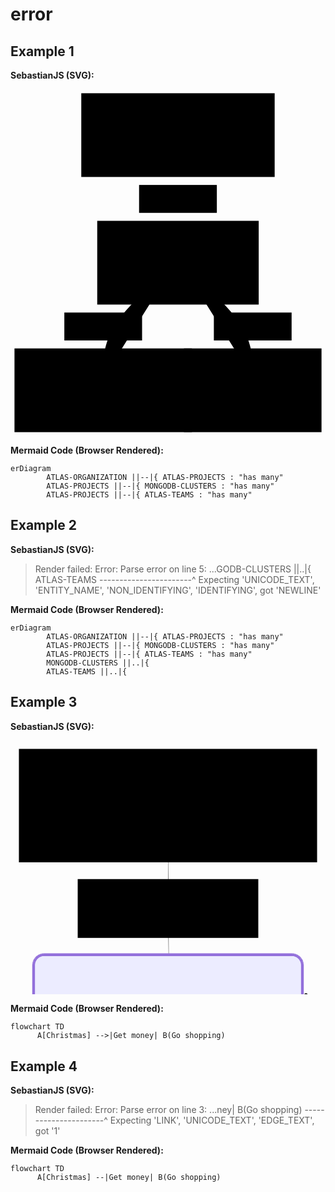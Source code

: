 # error

## Example 1

**SebastianJS (SVG):**

<svg id="graph" xmlns="http://www.w3.org/2000/svg" xmlns:xlink="http://www.w3.org/1999/xlink" class="erDiagram" style="max-width: 15458px;" viewBox="-48 -26 316 348" role="graphics-document document" aria-roledescription="er"><style>#graph{font-family:"trebuchet ms",verdana,arial,sans-serif;font-size:16px;fill:#333;}@keyframes edge-animation-frame{from{stroke-dashoffset:0;}}@keyframes dash{to{stroke-dashoffset:0;}}#graph .edge-animation-slow{stroke-dasharray:9,5!important;stroke-dashoffset:900;animation:dash 50s linear infinite;stroke-linecap:round;}#graph .edge-animation-fast{stroke-dasharray:9,5!important;stroke-dashoffset:900;animation:dash 20s linear infinite;stroke-linecap:round;}#graph .error-icon{fill:#552222;}#graph .error-text{fill:#552222;stroke:#552222;}#graph .edge-thickness-normal{stroke-width:1px;}#graph .edge-thickness-thick{stroke-width:3.5px;}#graph .edge-pattern-solid{stroke-dasharray:0;}#graph .edge-thickness-invisible{stroke-width:0;fill:none;}#graph .edge-pattern-dashed{stroke-dasharray:3;}#graph .edge-pattern-dotted{stroke-dasharray:2;}#graph .marker{fill:#333333;stroke:#333333;}#graph .marker.cross{stroke:#333333;}#graph svg{font-family:"trebuchet ms",verdana,arial,sans-serif;font-size:16px;}#graph p{margin:0;}#graph .entityBox{fill:#ECECFF;stroke:#9370DB;}#graph .relationshipLabelBox{fill:hsl(80, 100%, 96.2745098039%);opacity:0.7;background-color:hsl(80, 100%, 96.2745098039%);}#graph .relationshipLabelBox rect{opacity:0.5;}#graph .labelBkg{background-color:rgba(248.6666666666, 255, 235.9999999999, 0.5);}#graph .edgeLabel .label{fill:#9370DB;font-size:14px;}#graph .label{font-family:"trebuchet ms",verdana,arial,sans-serif;color:#333;}#graph .edge-pattern-dashed{stroke-dasharray:8,8;}#graph .node rect,#graph .node circle,#graph .node ellipse,#graph .node polygon{fill:#ECECFF;stroke:#9370DB;stroke-width:1px;}#graph .relationshipLine{stroke:#333333;stroke-width:1;fill:none;}#graph .marker{fill:none!important;stroke:#333333!important;stroke-width:1;}#graph :root{--mermaid-font-family:"trebuchet ms",verdana,arial,sans-serif;}</style><g><defs><marker id="graph_er-onlyOneStart" class="marker onlyOne er" refX="0" refY="9" markerWidth="18" markerHeight="18" orient="auto"><path d="M9,0 L9,18 M15,0 L15,18"/></marker></defs><defs><marker id="graph_er-onlyOneEnd" class="marker onlyOne er" refX="18" refY="9" markerWidth="18" markerHeight="18" orient="auto"><path d="M3,0 L3,18 M9,0 L9,18"/></marker></defs><defs><marker id="graph_er-zeroOrOneStart" class="marker zeroOrOne er" refX="0" refY="9" markerWidth="30" markerHeight="18" orient="auto"><circle fill="white" cx="21" cy="9" r="6"/><path d="M9,0 L9,18"/></marker></defs><defs><marker id="graph_er-zeroOrOneEnd" class="marker zeroOrOne er" refX="30" refY="9" markerWidth="30" markerHeight="18" orient="auto"><circle fill="white" cx="9" cy="9" r="6"/><path d="M21,0 L21,18"/></marker></defs><defs><marker id="graph_er-oneOrMoreStart" class="marker oneOrMore er" refX="18" refY="18" markerWidth="45" markerHeight="36" orient="auto"><path d="M0,18 Q 18,0 36,18 Q 18,36 0,18 M42,9 L42,27"/></marker></defs><defs><marker id="graph_er-oneOrMoreEnd" class="marker oneOrMore er" refX="27" refY="18" markerWidth="45" markerHeight="36" orient="auto"><path d="M3,9 L3,27 M9,18 Q27,0 45,18 Q27,36 9,18"/></marker></defs><defs><marker id="graph_er-zeroOrMoreStart" class="marker zeroOrMore er" refX="18" refY="18" markerWidth="57" markerHeight="36" orient="auto"><circle fill="white" cx="48" cy="18" r="6"/><path d="M0,18 Q18,0 36,18 Q18,36 0,18"/></marker></defs><defs><marker id="graph_er-zeroOrMoreEnd" class="marker zeroOrMore er" refX="39" refY="18" markerWidth="57" markerHeight="36" orient="auto"><circle fill="white" cx="9" cy="18" r="6"/><path d="M21,18 Q39,0 57,18 Q39,36 21,18"/></marker></defs><g class="root"><g class="clusters"/><g class="edgePaths"><path d="M120,32L120,40.667C120,49.333,120,66.667,120,84C120,101.333,120,118.667,120,127.333L120,136" id="id_entity-ATLAS-ORGANIZATION-0_entity-ATLAS-PROJECTS-1_0" class=" edge-thickness-normal edge-pattern-solid relationshipLine" style="" marker-start="url(#graph_er-onlyOneStart)" marker-end="url(#graph_er-oneOrMoreEnd)"/><path d="M115,152.267L103.333,162.222C91.667,172.178,68.333,192.089,56.667,210.711C45,229.333,45,246.667,45,255.333L45,264" id="id_entity-ATLAS-PROJECTS-1_entity-MONGODB-CLUSTERS-2_1" class=" edge-thickness-normal edge-pattern-solid relationshipLine" style="" marker-start="url(#graph_er-onlyOneStart)" marker-end="url(#graph_er-oneOrMoreEnd)"/><path d="M125,152.267L136.667,162.222C148.333,172.178,171.667,192.089,183.333,210.711C195,229.333,195,246.667,195,255.333L195,264" id="id_entity-ATLAS-PROJECTS-1_entity-ATLAS-TEAMS-3_2" class=" edge-thickness-normal edge-pattern-solid relationshipLine" style="" marker-start="url(#graph_er-onlyOneStart)" marker-end="url(#graph_er-oneOrMoreEnd)"/></g><g class="edgeLabels"><g class="edgeLabel" transform="translate(120, 84)"><g class="label" transform="translate(-37, -12)"><g><rect class="background" style="" x="-2" y="-2" width="78" height="28"/><text y="-10.1" style=""><tspan class="text-outer-tspan" x="0" y="-0.1em" dy="1.1em"><tspan font-style="normal" class="text-inner-tspan" font-weight="normal">has</tspan><tspan font-style="normal" class="text-inner-tspan" font-weight="normal"> many</tspan></tspan></text></g></g></g><g class="edgeLabel" transform="translate(45, 212)"><g class="label" transform="translate(-37, -12)"><g><rect class="background" style="" x="-2" y="-2" width="78" height="28"/><text y="-10.1" style=""><tspan class="text-outer-tspan" x="0" y="-0.1em" dy="1.1em"><tspan font-style="normal" class="text-inner-tspan" font-weight="normal">has</tspan><tspan font-style="normal" class="text-inner-tspan" font-weight="normal"> many</tspan></tspan></text></g></g></g><g class="edgeLabel" transform="translate(195, 212)"><g class="label" transform="translate(-37, -12)"><g><rect class="background" style="" x="-2" y="-2" width="78" height="28"/><text y="-10.1" style=""><tspan class="text-outer-tspan" x="0" y="-0.1em" dy="1.1em"><tspan font-style="normal" class="text-inner-tspan" font-weight="normal">has</tspan><tspan font-style="normal" class="text-inner-tspan" font-weight="normal"> many</tspan></tspan></text></g></g></g></g><g class="nodes"><g class="node default " id="entity-ATLAS-ORGANIZATION-0" transform="translate(120, 20)"><rect class="basic label-container" style="" x="-97" y="-42" width="194" height="84"/><g class="label" style="" transform="translate(0, -12)"><rect/><g><rect class="background" style="stroke: none"/><text y="-10.1" style="" transform="translate(-77, 0)"><tspan class="text-outer-tspan" x="0" y="-0.1em" dy="1.1em"><tspan font-style="normal" class="text-inner-tspan" font-weight="normal">ATLAS-ORGANIZATION</tspan></tspan></text></g></g></g><g class="node default " id="entity-ATLAS-PROJECTS-1" transform="translate(120, 148)"><rect class="basic label-container" style="" x="-81" y="-42" width="162" height="84"/><g class="label" style="" transform="translate(0, -12)"><rect/><g><rect class="background" style="stroke: none"/><text y="-10.1" style="" transform="translate(-61, 0)"><tspan class="text-outer-tspan" x="0" y="-0.1em" dy="1.1em"><tspan font-style="normal" class="text-inner-tspan" font-weight="normal">ATLAS-PROJECTS</tspan></tspan></text></g></g></g><g class="node default " id="entity-MONGODB-CLUSTERS-2" transform="translate(45, 276)"><rect class="basic label-container" style="" x="-89" y="-42" width="178" height="84"/><g class="label" style="" transform="translate(0, -12)"><rect/><g><rect class="background" style="stroke: none"/><text y="-10.1" style="" transform="translate(-69, 0)"><tspan class="text-outer-tspan" x="0" y="-0.1em" dy="1.1em"><tspan font-style="normal" class="text-inner-tspan" font-weight="normal">MONGODB-CLUSTERS</tspan></tspan></text></g></g></g><g class="node default " id="entity-ATLAS-TEAMS-3" transform="translate(195, 276)"><rect class="basic label-container" style="" x="-69" y="-42" width="138" height="84"/><g class="label" style="" transform="translate(0, -12)"><rect/><g><rect class="background" style="stroke: none"/><text y="-10.1" style="" transform="translate(-49, 0)"><tspan class="text-outer-tspan" x="0" y="-0.1em" dy="1.1em"><tspan font-style="normal" class="text-inner-tspan" font-weight="normal">ATLAS-TEAMS</tspan></tspan></text></g></g></g></g></g></g></svg>

**Mermaid Code (Browser Rendered):**

```mermaid
erDiagram
        ATLAS-ORGANIZATION ||--|{ ATLAS-PROJECTS : "has many"
        ATLAS-PROJECTS ||--|{ MONGODB-CLUSTERS : "has many"
        ATLAS-PROJECTS ||--|{ ATLAS-TEAMS : "has many"
```

## Example 2

**SebastianJS (SVG):**

> Render failed: Error: Parse error on line 5:
...GODB-CLUSTERS ||..|{        ATLAS-TEAMS
-----------------------^
Expecting 'UNICODE_TEXT', 'ENTITY_NAME', 'NON_IDENTIFYING', 'IDENTIFYING', got 'NEWLINE'

**Mermaid Code (Browser Rendered):**

```mermaid
erDiagram
        ATLAS-ORGANIZATION ||--|{ ATLAS-PROJECTS : "has many"
        ATLAS-PROJECTS ||--|{ MONGODB-CLUSTERS : "has many"
        ATLAS-PROJECTS ||--|{ ATLAS-TEAMS : "has many"
        MONGODB-CLUSTERS ||..|{
        ATLAS-TEAMS ||..|{
```

## Example 3

**SebastianJS (SVG):**

<svg id="graph" xmlns="http://www.w3.org/2000/svg" xmlns:xlink="http://www.w3.org/1999/xlink" class="flowchart" style="max-width: 27490px;" viewBox="-26 -11 150 121" role="graphics-document document" aria-roledescription="flowchart-v2"><style>#graph{font-family:"trebuchet ms",verdana,arial,sans-serif;font-size:16px;fill:#333;}@keyframes edge-animation-frame{from{stroke-dashoffset:0;}}@keyframes dash{to{stroke-dashoffset:0;}}#graph .edge-animation-slow{stroke-dasharray:9,5!important;stroke-dashoffset:900;animation:dash 50s linear infinite;stroke-linecap:round;}#graph .edge-animation-fast{stroke-dasharray:9,5!important;stroke-dashoffset:900;animation:dash 20s linear infinite;stroke-linecap:round;}#graph .error-icon{fill:#552222;}#graph .error-text{fill:#552222;stroke:#552222;}#graph .edge-thickness-normal{stroke-width:1px;}#graph .edge-thickness-thick{stroke-width:3.5px;}#graph .edge-pattern-solid{stroke-dasharray:0;}#graph .edge-thickness-invisible{stroke-width:0;fill:none;}#graph .edge-pattern-dashed{stroke-dasharray:3;}#graph .edge-pattern-dotted{stroke-dasharray:2;}#graph .marker{fill:#333333;stroke:#333333;}#graph .marker.cross{stroke:#333333;}#graph svg{font-family:"trebuchet ms",verdana,arial,sans-serif;font-size:16px;}#graph p{margin:0;}#graph .label{font-family:"trebuchet ms",verdana,arial,sans-serif;color:#333;}#graph .cluster-label text{fill:#333;}#graph .cluster-label span{color:#333;}#graph .cluster-label span p{background-color:transparent;}#graph .label text,#graph span{fill:#333;color:#333;}#graph .node rect,#graph .node circle,#graph .node ellipse,#graph .node polygon,#graph .node path{fill:#ECECFF;stroke:#9370DB;stroke-width:1px;}#graph .rough-node .label text,#graph .node .label text,#graph .image-shape .label,#graph .icon-shape .label{text-anchor:middle;}#graph .node .katex path{fill:#000;stroke:#000;stroke-width:1px;}#graph .rough-node .label,#graph .node .label,#graph .image-shape .label,#graph .icon-shape .label{text-align:center;}#graph .node.clickable{cursor:pointer;}#graph .root .anchor path{fill:#333333!important;stroke-width:0;stroke:#333333;}#graph .arrowheadPath{fill:#333333;}#graph .edgePath .path{stroke:#333333;stroke-width:2.0px;}#graph .flowchart-link{stroke:#333333;fill:none;}#graph .edgeLabel{background-color:rgba(232,232,232, 0.8);text-align:center;}#graph .edgeLabel p{background-color:rgba(232,232,232, 0.8);}#graph .edgeLabel rect{opacity:0.5;background-color:rgba(232,232,232, 0.8);fill:rgba(232,232,232, 0.8);}#graph .labelBkg{background-color:rgba(232, 232, 232, 0.5);}#graph .cluster rect{fill:#ffffde;stroke:#aaaa33;stroke-width:1px;}#graph .cluster text{fill:#333;}#graph .cluster span{color:#333;}#graph div.mermaidTooltip{position:absolute;text-align:center;max-width:200px;padding:2px;font-family:"trebuchet ms",verdana,arial,sans-serif;font-size:12px;background:hsl(80, 100%, 96.2745098039%);border:1px solid #aaaa33;border-radius:2px;pointer-events:none;z-index:100;}#graph .flowchartTitleText{text-anchor:middle;font-size:18px;fill:#333;}#graph rect.text{fill:none;stroke-width:0;}#graph .icon-shape,#graph .image-shape{background-color:rgba(232,232,232, 0.8);text-align:center;}#graph .icon-shape p,#graph .image-shape p{background-color:rgba(232,232,232, 0.8);padding:2px;}#graph .icon-shape rect,#graph .image-shape rect{opacity:0.5;background-color:rgba(232,232,232, 0.8);fill:rgba(232,232,232, 0.8);}#graph .label-icon{display:inline-block;height:1em;overflow:visible;vertical-align:-0.125em;}#graph .node .label-icon path{fill:currentColor;stroke:revert;stroke-width:revert;}#graph :root{--mermaid-font-family:"trebuchet ms",verdana,arial,sans-serif;}</style><g><marker id="graph_flowchart-v2-pointEnd" class="marker flowchart-v2" viewBox="0 0 10 10" refX="5" refY="5" markerUnits="userSpaceOnUse" markerWidth="8" markerHeight="8" orient="auto"><path d="M 0 0 L 10 5 L 0 10 z" class="arrowMarkerPath" style="stroke-width: 1; stroke-dasharray: 1,0;"/></marker><marker id="graph_flowchart-v2-pointStart" class="marker flowchart-v2" viewBox="0 0 10 10" refX="4.5" refY="5" markerUnits="userSpaceOnUse" markerWidth="8" markerHeight="8" orient="auto"><path d="M 0 5 L 10 10 L 10 0 z" class="arrowMarkerPath" style="stroke-width: 1; stroke-dasharray: 1,0;"/></marker><marker id="graph_flowchart-v2-circleEnd" class="marker flowchart-v2" viewBox="0 0 10 10" refX="11" refY="5" markerUnits="userSpaceOnUse" markerWidth="11" markerHeight="11" orient="auto"><circle cx="5" cy="5" r="5" class="arrowMarkerPath" style="stroke-width: 1; stroke-dasharray: 1,0;"/></marker><marker id="graph_flowchart-v2-circleStart" class="marker flowchart-v2" viewBox="0 0 10 10" refX="-1" refY="5" markerUnits="userSpaceOnUse" markerWidth="11" markerHeight="11" orient="auto"><circle cx="5" cy="5" r="5" class="arrowMarkerPath" style="stroke-width: 1; stroke-dasharray: 1,0;"/></marker><marker id="graph_flowchart-v2-crossEnd" class="marker cross flowchart-v2" viewBox="0 0 11 11" refX="12" refY="5.2" markerUnits="userSpaceOnUse" markerWidth="11" markerHeight="11" orient="auto"><path d="M 1,1 l 9,9 M 10,1 l -9,9" class="arrowMarkerPath" style="stroke-width: 2; stroke-dasharray: 1,0;"/></marker><marker id="graph_flowchart-v2-crossStart" class="marker cross flowchart-v2" viewBox="0 0 11 11" refX="-1" refY="5.2" markerUnits="userSpaceOnUse" markerWidth="11" markerHeight="11" orient="auto"><path d="M 1,1 l 9,9 M 10,1 l -9,9" class="arrowMarkerPath" style="stroke-width: 2; stroke-dasharray: 1,0;"/></marker><g class="root"><g class="clusters"/><g class="edgePaths"><path d="M49,32L49,38.167C49,44.333,49,56.667,49.074,68.417C49.149,80.167,49.298,91.334,49.372,96.917L49.447,102.5" id="L_A_B_0" class=" edge-thickness-normal edge-pattern-solid edge-thickness-normal edge-pattern-solid flowchart-link" style="" marker-end="url(#graph_flowchart-v2-pointEnd)"/></g><g class="edgeLabels"><g class="edgeLabel" transform="translate(49, 69)"><g class="label" transform="translate(-41, -12)"><g><rect class="background" style="" x="-2" y="-2" width="86" height="28"/><text y="-10.1" style=""><tspan class="text-outer-tspan" x="0" y="-0.1em" dy="1.1em"><tspan font-style="normal" class="text-inner-tspan" font-weight="normal">Get</tspan><tspan font-style="normal" class="text-inner-tspan" font-weight="normal"> money</tspan></tspan></text></g></g></g></g><g class="nodes"><g class="node default  " id="flowchart-A-0" transform="translate(49, 20)"><rect class="basic label-container" style="" x="-71" y="-27" width="142" height="54"/><g class="label" style="" transform="translate(0, -12)"><rect/><g><rect class="background" style="stroke: none"/><text y="-10.1" style=""><tspan class="text-outer-tspan" x="0" y="-0.1em" dy="1.1em"><tspan font-style="normal" class="text-inner-tspan" font-weight="normal">Christmas</tspan></tspan></text></g></g></g><g class="node default  " id="flowchart-B-1" transform="translate(49, 118)"><g class="basic label-container outer-path"><path d="M-59 -27 C-30.75941907407357 -27, -2.5188381481471396 -27, 59 -27 C59 -27, 59 -27, 59 -27 C59.15433327399704 -26.993616728570256, 59.308666547994086 -26.987233457140512, 59.41289672736166 -26.982922465033347 C59.541419495762504 -26.966902118659263, 59.669942264163346 -26.950881772285175, 59.82297295140367 -26.931806517013612 C59.9562949608883 -26.903851831315475, 60.08961697037293 -26.87589714561734, 60.227427435703994 -26.847001329696653 C60.364692425302216 -26.80613577171715, 60.50195741490044 -26.76527021373764, 60.62349734602342 -26.729086208503173 C60.727383800207605 -26.6885495882908, 60.83127025439178 -26.64801296807843, 61.008477123264846 -26.578866633275286 C61.100594485399384 -26.533833199014957, 61.192711847533914 -26.488799764754628, 61.379736965185366 -26.397368756032446 C61.45710357885441 -26.351268260674246, 61.53447019252345 -26.305167765316043, 61.734740790612136 -26.185832391312644 C61.82610780875652 -26.12059759421892, 61.91747482690089 -26.055362797125202, 62.07106356344834 -25.94570254698197 C62.19346733914804 -25.842031837236124, 62.315871114847745 -25.73836112749028, 62.386407858128706 -25.678619553365657 C62.46336132136254 -25.601666090131822, 62.540314784596376 -25.524712626897987, 62.67861955336566 -25.386407858128706 C62.77772147159319 -25.269398444381352, 62.87682338982073 -25.152389030633994, 62.94570254698197 -25.07106356344834 C63.00965929392519 -24.98148656591401, 63.073616040868416 -24.89190956837968, 63.185832391312644 -24.734740790612136 C63.25716588178461 -24.615027747267867, 63.32849937225657 -24.4953147039236, 63.39736875603245 -24.37973696518537 C63.464822382297754 -24.241758367282998, 63.53227600856306 -24.10377976938063, 63.57886663327529 -24.008477123264846 C63.611736422932964 -23.92423907185784, 63.644606212590645 -23.84000102045084, 63.729086208503176 -23.623497346023417 C63.77317506332846 -23.47540549317205, 63.81726391815374 -23.32731364032069, 63.84700132969665 -23.227427435703994 C63.876434433892214 -23.087054525090874, 63.90586753808777 -22.946681614477757, 63.93180651701361 -22.82297295140367 C63.948751310552744 -22.68703383218755, 63.96569610409188 -22.551094712971427, 63.98292246503335 -22.412896727361662 C63.987707446919536 -22.297206531724584, 63.99249242880572 -22.181516336087505, 64 -22 C64 -22, 64 -22, 64 -22 C64 -5.031102700348217, 64 11.937794599303565, 64 22 C64 22, 64 22, 64 22 C63.99389692453946 22.147558760056288, 63.987793849078926 22.295117520112573, 63.98292246503335 22.412896727361662 C63.97035952888104 22.51368252161574, 63.957796592728734 22.61446831586981, 63.93180651701361 22.82297295140367 C63.90461240301241 22.952667628136737, 63.87741828901121 23.082362304869804, 63.84700132969665 23.227427435703994 C63.804426210003285 23.370434741875705, 63.761851090309925 23.513442048047413, 63.729086208503176 23.623497346023417 C63.685560452019814 23.735044299939428, 63.64203469553646 23.846591253855443, 63.57886663327529 24.008477123264846 C63.50972249474999 24.14991371926584, 63.44057835622469 24.29135031526683, 63.39736875603245 24.379736965185366 C63.34115862436101 24.474069737697253, 63.284948492689566 24.568402510209136, 63.185832391312644 24.734740790612133 C63.1303570089936 24.81243889789112, 63.07488162667455 24.890137005170104, 62.94570254698197 25.07106356344834 C62.84390972053009 25.19125012653256, 62.74211689407821 25.31143668961678, 62.67861955336566 25.386407858128706 C62.588723418021104 25.47630399347326, 62.49882728267655 25.566200128817812, 62.386407858128706 25.678619553365657 C62.27602070899374 25.772112699571522, 62.165633559858776 25.86560584577739, 62.07106356344834 25.94570254698197 C61.96232016854793 26.023343838617432, 61.85357677364753 26.100985130252898, 61.734740790612136 26.185832391312644 C61.61976037101175 26.25434585013801, 61.50477995141136 26.32285930896337, 61.379736965185366 26.397368756032446 C61.26595238887773 26.452994645856624, 61.15216781257009 26.508620535680798, 61.008477123264846 26.578866633275286 C60.92458024189492 26.611603297971392, 60.84068336052499 26.6443399626675, 60.62349734602342 26.729086208503173 C60.48596337974094 26.770031844311102, 60.34842941345846 26.810977480119032, 60.227427435703994 26.847001329696653 C60.07524505861786 26.87891061861814, 59.923062681531725 26.910819907539626, 59.82297295140367 26.931806517013612 C59.733058248518695 26.94301437303993, 59.64314354563372 26.954222229066247, 59.41289672736166 26.982922465033347 C59.313057430393734 26.987051848901103, 59.213218133425805 26.991181232768856, 59 27 C59 27, 59 27, 59 27 C16.823528218280515 27, -25.35294356343897 27, -59 27 C-59 27, -59 27, -59 27 C-59.152614238453836 26.99368782840625, -59.30522847690768 26.9873756568125, -59.41289672736166 26.982922465033347 C-59.527721666028974 26.968609551354923, -59.642546604696285 26.9542966376765, -59.82297295140367 26.931806517013612 C-59.94265984329844 26.906710814825814, -60.062346735193216 26.881615112638013, -60.227427435703994 26.847001329696653 C-60.32853536520274 26.816900194897364, -60.429643294701485 26.78679906009808, -60.62349734602342 26.729086208503173 C-60.751304095421474 26.679215860134736, -60.87911084481953 26.629345511766303, -61.008477123264846 26.578866633275286 C-61.15577521432701 26.506856984422857, -61.30307330538917 26.434847335570428, -61.379736965185366 26.397368756032446 C-61.45703038709186 26.351311873498297, -61.53432380899835 26.30525499096415, -61.734740790612136 26.185832391312644 C-61.80313062750388 26.137002986309454, -61.87152046439563 26.08817358130626, -62.07106356344834 25.94570254698197 C-62.18861411036724 25.846142312336987, -62.30616465728614 25.746582077692, -62.386407858128706 25.678619553365657 C-62.47215225040678 25.592875161087584, -62.55789664268485 25.50713076880951, -62.67861955336566 25.386407858128706 C-62.75855169718083 25.292032154260806, -62.838483840996 25.19765645039291, -62.94570254698197 25.07106356344834 C-63.01160926262037 24.97875546482854, -63.07751597825876 24.886447366208746, -63.185832391312644 24.734740790612133 C-63.26510772409659 24.601699616166513, -63.34438305688053 24.46865844172089, -63.39736875603244 24.37973696518537 C-63.465751396175726 24.239858039021758, -63.53413403631901 24.099979112858147, -63.57886663327528 24.00847712326485 C-63.63220999646176 23.87176979969743, -63.685553359648246 23.735062476130008, -63.729086208503176 23.623497346023417 C-63.762981107416394 23.509646387495227, -63.79687600632962 23.39579542896704, -63.84700132969665 23.227427435703994 C-63.86637329713784 23.13503828653528, -63.88574526457902 23.04264913736657, -63.93180651701361 22.82297295140367 C-63.950156227698166 22.675762924762264, -63.96850593838273 22.528552898120857, -63.98292246503335 22.412896727361662 C-63.986715238896615 22.321195909952987, -63.99050801275989 22.22949509254431, -64 22 C-64 22, -64 22, -64 22 C-64 8.168765591039044, -64 -5.662468817921912, -64 -22 C-64 -22, -64 -22, -64 -22 C-63.996216592994735 -22.091474347662174, -63.99243318598946 -22.18294869532435, -63.98292246503335 -22.41289672736166 C-63.9626356194542 -22.575647363026455, -63.942348773875054 -22.738397998691248, -63.93180651701361 -22.82297295140367 C-63.91296519622027 -22.91283133066208, -63.89412387542693 -23.00268970992049, -63.84700132969665 -23.227427435703994 C-63.81140742438629 -23.346985256121798, -63.775813519075925 -23.466543076539605, -63.729086208503176 -23.623497346023417 C-63.67305373833665 -23.76709626014811, -63.61702126817012 -23.910695174272806, -63.57886663327529 -24.008477123264846 C-63.51844270932448 -24.13207623524883, -63.45801878537368 -24.255675347232817, -63.39736875603245 -24.379736965185366 C-63.34919781663727 -24.460578232275967, -63.301026877242094 -24.54141949936657, -63.185832391312644 -24.734740790612133 C-63.092029309497384 -24.86612018106077, -62.998226227682125 -24.997499571509405, -62.94570254698197 -25.07106356344834 C-62.875358745561115 -25.15411833284359, -62.805014944140254 -25.23717310223884, -62.67861955336566 -25.386407858128706 C-62.61702656055102 -25.448000850943345, -62.55543356773638 -25.509593843757987, -62.386407858128706 -25.678619553365657 C-62.29024958788457 -25.76006145388839, -62.19409131764043 -25.841503354411127, -62.07106356344834 -25.945702546981966 C-61.9911311182356 -26.00277321592312, -61.91119867302286 -26.05984388486427, -61.734740790612136 -26.185832391312644 C-61.654375949713916 -26.233719442316833, -61.574011108815704 -26.28160649332102, -61.379736965185366 -26.397368756032446 C-61.235454574990484 -26.467904118565677, -61.0911721847956 -26.53843948109891, -61.008477123264846 -26.578866633275286 C-60.903727737424234 -26.619739970464867, -60.79897835158362 -26.66061330765445, -60.62349734602342 -26.729086208503173 C-60.49260222806293 -26.768055373531382, -60.36170711010244 -26.807024538559595, -60.227427435703994 -26.847001329696653 C-60.08541726555747 -26.876777731115524, -59.94340709541094 -26.9065541325344, -59.82297295140367 -26.931806517013612 C-59.73182287812628 -26.943168361798755, -59.64067280484888 -26.954530206583897, -59.41289672736166 -26.982922465033347 C-59.27305838567936 -26.988706221627925, -59.13322004399707 -26.994489978222507, -59 -27 C-59 -27, -59 -27, -59 -27" stroke="none" stroke-width="0" fill="#ECECFF" style=""/><path d="M-59 -27 C-20.14943994768079 -27, 18.70112010463842 -27, 59 -27 M-59 -27 C-32.46359970513112 -27, -5.927199410262226 -27, 59 -27 M59 -27 C59 -27, 59 -27, 59 -27 M59 -27 C59 -27, 59 -27, 59 -27 M59 -27 C59.08595006888686 -26.996445078854993, 59.17190013777372 -26.99289015770999, 59.41289672736166 -26.982922465033347 M59 -27 C59.102043821746584 -26.99577943631294, 59.204087643493175 -26.99155887262588, 59.41289672736166 -26.982922465033347 M59.41289672736166 -26.982922465033347 C59.52016901107406 -26.96955098881326, 59.62744129478646 -26.95617951259317, 59.82297295140367 -26.931806517013612 M59.41289672736166 -26.982922465033347 C59.52431424848023 -26.969034285509434, 59.6357317695988 -26.955146105985516, 59.82297295140367 -26.931806517013612 M59.82297295140367 -26.931806517013612 C59.9354301745564 -26.90822671695005, 60.047887397709125 -26.884646916886492, 60.227427435703994 -26.847001329696653 M59.82297295140367 -26.931806517013612 C59.917305505341666 -26.912027060443517, 60.01163805927966 -26.89224760387342, 60.227427435703994 -26.847001329696653 M60.227427435703994 -26.847001329696653 C60.3445917358415 -26.812120006247667, 60.461756035979 -26.77723868279868, 60.62349734602342 -26.729086208503173 M60.227427435703994 -26.847001329696653 C60.3128493568628 -26.821570121913417, 60.3982712780216 -26.796138914130182, 60.62349734602342 -26.729086208503173 M60.62349734602342 -26.729086208503173 C60.77683983933885 -26.66925178193852, 60.930182332654276 -26.609417355373864, 61.008477123264846 -26.578866633275286 M60.62349734602342 -26.729086208503173 C60.70567901771 -26.69701882070235, 60.787860689396574 -26.664951432901525, 61.008477123264846 -26.578866633275286 M61.008477123264846 -26.578866633275286 C61.09542205621889 -26.53636184555963, 61.182366989172934 -26.493857057843975, 61.379736965185366 -26.397368756032446 M61.008477123264846 -26.578866633275286 C61.10248522967897 -26.532908870460112, 61.1964933360931 -26.486951107644934, 61.379736965185366 -26.397368756032446 M61.379736965185366 -26.397368756032446 C61.47876036344777 -26.338363618086543, 61.577783761710165 -26.279358480140644, 61.734740790612136 -26.185832391312644 M61.379736965185366 -26.397368756032446 C61.48218857881901 -26.336320845121385, 61.58464019245266 -26.27527293421032, 61.734740790612136 -26.185832391312644 M61.734740790612136 -26.185832391312644 C61.81699398359469 -26.127104740312273, 61.89924717657724 -26.068377089311902, 62.07106356344834 -25.94570254698197 M61.734740790612136 -26.185832391312644 C61.83572500471025 -26.113731048288084, 61.93670921880836 -26.04162970526352, 62.07106356344834 -25.94570254698197 M62.07106356344834 -25.94570254698197 C62.16964046521607 -25.862212170052103, 62.268217366983805 -25.778721793122237, 62.386407858128706 -25.678619553365657 M62.07106356344834 -25.94570254698197 C62.161880333815574 -25.868784666083467, 62.252697104182815 -25.791866785184965, 62.386407858128706 -25.678619553365657 M62.386407858128706 -25.678619553365657 C62.48193154462383 -25.583095866870526, 62.57745523111897 -25.4875721803754, 62.67861955336566 -25.386407858128706 M62.386407858128706 -25.678619553365657 C62.45557041461312 -25.609456996881242, 62.524732971097535 -25.540294440396828, 62.67861955336566 -25.386407858128706 M62.67861955336566 -25.386407858128706 C62.73503368471934 -25.319799819103622, 62.79144781607302 -25.253191780078538, 62.94570254698197 -25.07106356344834 M62.67861955336566 -25.386407858128706 C62.733781709717896 -25.321278023194576, 62.78894386607013 -25.256148188260447, 62.94570254698197 -25.07106356344834 M62.94570254698197 -25.07106356344834 C63.04123533616734 -24.937261567094417, 63.13676812535272 -24.803459570740493, 63.185832391312644 -24.734740790612136 M62.94570254698197 -25.07106356344834 C63.03365673492578 -24.947876058562095, 63.121610922869586 -24.824688553675852, 63.185832391312644 -24.734740790612136 M63.185832391312644 -24.734740790612136 C63.259954248874884 -24.61034826350604, 63.334076106437124 -24.48595573639994, 63.39736875603245 -24.37973696518537 M63.185832391312644 -24.734740790612136 C63.24329742091685 -24.638302027637376, 63.300762450521056 -24.541863264662616, 63.39736875603245 -24.37973696518537 M63.39736875603245 -24.37973696518537 C63.46849423007249 -24.234247482609792, 63.539619704112525 -24.088758000034215, 63.57886663327529 -24.008477123264846 M63.39736875603245 -24.37973696518537 C63.45499689543775 -24.261856721896574, 63.51262503484305 -24.143976478607783, 63.57886663327529 -24.008477123264846 M63.57886663327529 -24.008477123264846 C63.625739068047054 -23.88835336795651, 63.67261150281882 -23.768229612648167, 63.729086208503176 -23.623497346023417 M63.57886663327529 -24.008477123264846 C63.63344022379523 -23.868616997247585, 63.68801381431517 -23.728756871230324, 63.729086208503176 -23.623497346023417 M63.729086208503176 -23.623497346023417 C63.76112172072389 -23.51589195730082, 63.79315723294461 -23.408286568578223, 63.84700132969665 -23.227427435703994 M63.729086208503176 -23.623497346023417 C63.769009325726216 -23.489397959124112, 63.80893244294926 -23.35529857222481, 63.84700132969665 -23.227427435703994 M63.84700132969665 -23.227427435703994 C63.87832506460976 -23.078037693738203, 63.90964879952287 -22.92864795177241, 63.93180651701361 -22.82297295140367 M63.84700132969665 -23.227427435703994 C63.87670260447073 -23.085775560955906, 63.9064038792448 -22.94412368620782, 63.93180651701361 -22.82297295140367 M63.93180651701361 -22.82297295140367 C63.943551003093994 -22.7287531493314, 63.95529548917437 -22.63453334725913, 63.98292246503335 -22.412896727361662 M63.93180651701361 -22.82297295140367 C63.946175519262184 -22.707698043794206, 63.960544521510755 -22.592423136184745, 63.98292246503335 -22.412896727361662 M63.98292246503335 -22.412896727361662 C63.98886287461507 -22.269270865650796, 63.9948032841968 -22.125645003939926, 64 -22 M63.98292246503335 -22.412896727361662 C63.98711783774226 -22.311461967312585, 63.991313210451175 -22.210027207263508, 64 -22 M64 -22 C64 -22, 64 -22, 64 -22 M64 -22 C64 -22, 64 -22, 64 -22 M64 -22 C64 -10.092126887044714, 64 1.8157462259105728, 64 22 M64 -22 C64 -6.666093544582115, 64 8.66781291083577, 64 22 M64 22 C64 22, 64 22, 64 22 M64 22 C64 22, 64 22, 64 22 M64 22 C63.99512846794646 22.117782785751675, 63.99025693589292 22.235565571503347, 63.98292246503335 22.412896727361662 M64 22 C63.99577976467736 22.102035882626964, 63.99155952935472 22.204071765253932, 63.98292246503335 22.412896727361662 M63.98292246503335 22.412896727361662 C63.963676025381126 22.5673007363764, 63.944429585728905 22.721704745391133, 63.93180651701361 22.82297295140367 M63.98292246503335 22.412896727361662 C63.963363621958685 22.569806983855198, 63.94380477888403 22.726717240348737, 63.93180651701361 22.82297295140367 M63.93180651701361 22.82297295140367 C63.90844144795966 22.934406075412205, 63.88507637890571 23.04583919942074, 63.84700132969665 23.227427435703994 M63.93180651701361 22.82297295140367 C63.90320543026661 22.95937778885133, 63.87460434351961 23.09578262629899, 63.84700132969665 23.227427435703994 M63.84700132969665 23.227427435703994 C63.8186681572598 23.322596884308613, 63.79033498482294 23.417766332913235, 63.729086208503176 23.623497346023417 M63.84700132969665 23.227427435703994 C63.80464563200223 23.36969771637328, 63.762289934307795 23.511967997042568, 63.729086208503176 23.623497346023417 M63.729086208503176 23.623497346023417 C63.67790574845194 23.75466162391295, 63.626725288400706 23.88582590180248, 63.57886663327529 24.008477123264846 M63.729086208503176 23.623497346023417 C63.68062837402446 23.747684132565176, 63.63217053954574 23.87187091910694, 63.57886663327529 24.008477123264846 M63.57886663327529 24.008477123264846 C63.509475759698 24.15041842388161, 63.440084886120715 24.29235972449837, 63.39736875603245 24.379736965185366 M63.57886663327529 24.008477123264846 C63.52312041022912 24.12250784511233, 63.46737418718295 24.23653856695982, 63.39736875603245 24.379736965185366 M63.39736875603245 24.379736965185366 C63.343065823143455 24.4708690451614, 63.28876289025447 24.56200112513744, 63.185832391312644 24.734740790612133 M63.39736875603245 24.379736965185366 C63.31798220833745 24.512964782333874, 63.238595660642446 24.64619259948238, 63.185832391312644 24.734740790612133 M63.185832391312644 24.734740790612133 C63.096805907631996 24.85943013912186, 63.00777942395135 24.98411948763158, 62.94570254698197 25.07106356344834 M63.185832391312644 24.734740790612133 C63.114452132417625 24.83471506354874, 63.04307187352261 24.934689336485345, 62.94570254698197 25.07106356344834 M62.94570254698197 25.07106356344834 C62.83895872878364 25.197095751441555, 62.73221491058531 25.323127939434766, 62.67861955336566 25.386407858128706 M62.94570254698197 25.07106356344834 C62.8403819344849 25.19541537564535, 62.73506132198784 25.31976718784236, 62.67861955336566 25.386407858128706 M62.67861955336566 25.386407858128706 C62.58101253542627 25.48401487606809, 62.48340551748689 25.581621894007476, 62.386407858128706 25.678619553365657 M62.67861955336566 25.386407858128706 C62.6042230096555 25.46080440183886, 62.52982646594535 25.535200945549015, 62.386407858128706 25.678619553365657 M62.386407858128706 25.678619553365657 C62.275080526707725 25.77290899334861, 62.16375319528674 25.867198433331566, 62.07106356344834 25.94570254698197 M62.386407858128706 25.678619553365657 C62.27341425159855 25.77432025637716, 62.1604206450684 25.87002095938866, 62.07106356344834 25.94570254698197 M62.07106356344834 25.94570254698197 C61.973676774511375 26.01523537781019, 61.87628998557442 26.08476820863841, 61.734740790612136 26.185832391312644 M62.07106356344834 25.94570254698197 C61.96568033217236 26.020944727902286, 61.86029710089638 26.096186908822602, 61.734740790612136 26.185832391312644 M61.734740790612136 26.185832391312644 C61.600630394319644 26.26574484202706, 61.46651999802715 26.345657292741475, 61.379736965185366 26.397368756032446 M61.734740790612136 26.185832391312644 C61.61554994736973 26.256854718063845, 61.49635910412732 26.327877044815047, 61.379736965185366 26.397368756032446 M61.379736965185366 26.397368756032446 C61.284785638208405 26.44378763128316, 61.18983431123145 26.490206506533877, 61.008477123264846 26.578866633275286 M61.379736965185366 26.397368756032446 C61.301216418859404 26.435755112079974, 61.22269587253344 26.474141468127502, 61.008477123264846 26.578866633275286 M61.008477123264846 26.578866633275286 C60.91537954576272 26.615193420742735, 60.82228196826059 26.651520208210183, 60.62349734602342 26.729086208503173 M61.008477123264846 26.578866633275286 C60.888278473015845 26.625768292143583, 60.76807982276684 26.67266995101188, 60.62349734602342 26.729086208503173 M60.62349734602342 26.729086208503173 C60.539767971822585 26.754013523224916, 60.456038597621756 26.778940837946664, 60.227427435703994 26.847001329696653 M60.62349734602342 26.729086208503173 C60.46593697791911 26.775993962453292, 60.308376609814786 26.822901716403415, 60.227427435703994 26.847001329696653 M60.227427435703994 26.847001329696653 C60.075786271924166 26.878797138121318, 59.92414510814434 26.910592946545986, 59.82297295140367 26.931806517013612 M60.227427435703994 26.847001329696653 C60.115030228979 26.87056854563865, 60.00263302225401 26.894135761580653, 59.82297295140367 26.931806517013612 M59.82297295140367 26.931806517013612 C59.66935002697038 26.950955594574292, 59.515727102537085 26.970104672134976, 59.41289672736166 26.982922465033347 M59.82297295140367 26.931806517013612 C59.68227078501269 26.94934502376393, 59.5415686186217 26.96688353051425, 59.41289672736166 26.982922465033347 M59.41289672736166 26.982922465033347 C59.30838959704721 26.987244911916406, 59.20388246673276 26.991567358799465, 59 27 M59.41289672736166 26.982922465033347 C59.31727708749802 26.986877322592292, 59.22165744763438 26.990832180151237, 59 27 M59 27 C59 27, 59 27, 59 27 M59 27 C59 27, 59 27, 59 27 M59 27 C35.39069161206492 27, 11.78138322412984 27, -59 27 M59 27 C27.62795939866201 27, -3.7440812026759787 27, -59 27 M-59 27 C-59 27, -59 27, -59 27 M-59 27 C-59 27, -59 27, -59 27 M-59 27 C-59.08579266750534 26.99645158902429, -59.171585335010676 26.99290317804858, -59.41289672736166 26.982922465033347 M-59 27 C-59.113053761894975 26.995324061819986, -59.22610752378994 26.99064812363997, -59.41289672736166 26.982922465033347 M-59.41289672736166 26.982922465033347 C-59.53204240375125 26.968070971959506, -59.65118808014084 26.953219478885668, -59.82297295140367 26.931806517013612 M-59.41289672736166 26.982922465033347 C-59.520410093483726 26.969520937922233, -59.62792345960579 26.95611941081112, -59.82297295140367 26.931806517013612 M-59.82297295140367 26.931806517013612 C-59.93110705083958 26.909133180670523, -60.03924115027548 26.88645984432743, -60.227427435703994 26.847001329696653 M-59.82297295140367 26.931806517013612 C-59.97286213394542 26.900378060424167, -60.12275131648717 26.86894960383472, -60.227427435703994 26.847001329696653 M-60.227427435703994 26.847001329696653 C-60.31270084621978 26.821614335447478, -60.39797425673556 26.796227341198307, -60.62349734602342 26.729086208503173 M-60.227427435703994 26.847001329696653 C-60.380617054065276 26.801394804323174, -60.533806672426564 26.755788278949698, -60.62349734602342 26.729086208503173 M-60.62349734602342 26.729086208503173 C-60.76237870875209 26.674894532603567, -60.901260071480756 26.620702856703957, -61.008477123264846 26.578866633275286 M-60.62349734602342 26.729086208503173 C-60.74752572211125 26.680690185975386, -60.87155409819908 26.6322941634476, -61.008477123264846 26.578866633275286 M-61.008477123264846 26.578866633275286 C-61.114356514339036 26.52710535302391, -61.220235905413226 26.47534407277253, -61.379736965185366 26.397368756032446 M-61.008477123264846 26.578866633275286 C-61.08785391067091 26.540061686470292, -61.16723069807698 26.501256739665294, -61.379736965185366 26.397368756032446 M-61.379736965185366 26.397368756032446 C-61.50454961127889 26.322996561890754, -61.62936225737241 26.248624367749063, -61.734740790612136 26.185832391312644 M-61.379736965185366 26.397368756032446 C-61.505315921524215 26.322539940097034, -61.63089487786307 26.24771112416162, -61.734740790612136 26.185832391312644 M-61.734740790612136 26.185832391312644 C-61.81752630536583 26.126724669872917, -61.90031182011952 26.06761694843319, -62.07106356344834 25.94570254698197 M-61.734740790612136 26.185832391312644 C-61.83073320270344 26.117295126416707, -61.92672561479475 26.048757861520766, -62.07106356344834 25.94570254698197 M-62.07106356344834 25.94570254698197 C-62.18411223191063 25.849955208892812, -62.29716090037293 25.754207870803658, -62.386407858128706 25.678619553365657 M-62.07106356344834 25.94570254698197 C-62.156248895907 25.873554250694195, -62.241434228365655 25.801405954406416, -62.386407858128706 25.678619553365657 M-62.386407858128706 25.678619553365657 C-62.49801023045448 25.567017181039883, -62.60961260278025 25.45541480871411, -62.67861955336566 25.386407858128706 M-62.386407858128706 25.678619553365657 C-62.456879343922374 25.608148067571992, -62.527350829716035 25.537676581778328, -62.67861955336566 25.386407858128706 M-62.67861955336566 25.386407858128706 C-62.749672678920476 25.302515591311042, -62.820725804475295 25.21862332449338, -62.94570254698197 25.07106356344834 M-62.67861955336566 25.386407858128706 C-62.74377921664853 25.309473989066774, -62.8089388799314 25.232540120004842, -62.94570254698197 25.07106356344834 M-62.94570254698197 25.07106356344834 C-63.00245091427877 24.991582529775137, -63.05919928157557 24.912101496101936, -63.185832391312644 24.734740790612133 M-62.94570254698197 25.07106356344834 C-63.00761979847952 24.98434305701526, -63.06953704997707 24.897622550582177, -63.185832391312644 24.734740790612133 M-63.185832391312644 24.734740790612133 C-63.23267297279324 24.656132152173768, -63.279513554273834 24.577523513735404, -63.39736875603244 24.37973696518537 M-63.185832391312644 24.734740790612133 C-63.2680352102944 24.59678666041782, -63.350238029276156 24.458832530223507, -63.39736875603244 24.37973696518537 M-63.39736875603244 24.37973696518537 C-63.441794129569956 24.28886341113972, -63.48621950310747 24.19798985709407, -63.57886663327528 24.00847712326485 M-63.39736875603244 24.37973696518537 C-63.45735647630386 24.257030122089134, -63.517344196575266 24.1343232789929, -63.57886663327528 24.00847712326485 M-63.57886663327528 24.00847712326485 C-63.6196893182134 23.903857548019527, -63.660512003151524 23.799237972774204, -63.729086208503176 23.623497346023417 M-63.57886663327528 24.00847712326485 C-63.616625680681 23.911708978121, -63.65438472808671 23.814940832977147, -63.729086208503176 23.623497346023417 M-63.729086208503176 23.623497346023417 C-63.764954062983556 23.503019346564088, -63.800821917463935 23.38254134710476, -63.84700132969665 23.227427435703994 M-63.729086208503176 23.623497346023417 C-63.77104822646843 23.48254941225461, -63.81301024443368 23.3416014784858, -63.84700132969665 23.227427435703994 M-63.84700132969665 23.227427435703994 C-63.86648636750102 23.134499029245983, -63.88597140530539 23.041570622787972, -63.93180651701361 22.82297295140367 M-63.84700132969665 23.227427435703994 C-63.864664939442726 23.143185817982786, -63.882328549188806 23.058944200261575, -63.93180651701361 22.82297295140367 M-63.93180651701361 22.82297295140367 C-63.942171820385404 22.73981760297675, -63.95253712375719 22.656662254549826, -63.98292246503335 22.412896727361662 M-63.93180651701361 22.82297295140367 C-63.94914716727991 22.683858082969834, -63.96648781754621 22.544743214535995, -63.98292246503335 22.412896727361662 M-63.98292246503335 22.412896727361662 C-63.98658586095615 22.324323980152613, -63.990249256878954 22.235751232943564, -64 22 M-63.98292246503335 22.412896727361662 C-63.988473410301445 22.278687244585782, -63.99402435556954 22.144477761809902, -64 22 M-64 22 C-64 22, -64 22, -64 22 M-64 22 C-64 22, -64 22, -64 22 M-64 22 C-64 9.065869191721065, -64 -3.86826161655787, -64 -22 M-64 22 C-64 11.477902575547931, -64 0.9558051510958627, -64 -22 M-64 -22 C-64 -22, -64 -22, -64 -22 M-64 -22 C-64 -22, -64 -22, -64 -22 M-64 -22 C-63.99581108060488 -22.10127873330689, -63.99162216120976 -22.202557466613783, -63.98292246503335 -22.41289672736166 M-64 -22 C-63.99650964191171 -22.084389078095377, -63.99301928382341 -22.168778156190754, -63.98292246503335 -22.41289672736166 M-63.98292246503335 -22.41289672736166 C-63.969440998377195 -22.521051406186505, -63.95595953172105 -22.629206085011347, -63.93180651701361 -22.82297295140367 M-63.98292246503335 -22.41289672736166 C-63.96424347583568 -22.56274838141187, -63.945564486638006 -22.712600035462078, -63.93180651701361 -22.82297295140367 M-63.93180651701361 -22.82297295140367 C-63.902256561836644 -22.963903149901174, -63.87270660665968 -23.104833348398678, -63.84700132969665 -23.227427435703994 M-63.93180651701361 -22.82297295140367 C-63.90811151814678 -22.935979582841927, -63.88441651927995 -23.04898621428018, -63.84700132969665 -23.227427435703994 M-63.84700132969665 -23.227427435703994 C-63.80533222614271 -23.36739148730873, -63.76366312258876 -23.507355538913462, -63.729086208503176 -23.623497346023417 M-63.84700132969665 -23.227427435703994 C-63.80224949223863 -23.377746207963447, -63.75749765478061 -23.528064980222904, -63.729086208503176 -23.623497346023417 M-63.729086208503176 -23.623497346023417 C-63.68828648136565 -23.728058085468245, -63.647486754228126 -23.83261882491307, -63.57886663327529 -24.008477123264846 M-63.729086208503176 -23.623497346023417 C-63.68603050008251 -23.733839669995607, -63.64297479166184 -23.8441819939678, -63.57886663327529 -24.008477123264846 M-63.57886663327529 -24.008477123264846 C-63.52905491553899 -24.110368620474055, -63.4792431978027 -24.212260117683268, -63.39736875603245 -24.379736965185366 M-63.57886663327529 -24.008477123264846 C-63.53785052934339 -24.092376904867134, -63.49683442541149 -24.176276686469418, -63.39736875603245 -24.379736965185366 M-63.39736875603245 -24.379736965185366 C-63.34317273973691 -24.470689615966204, -63.288976723441365 -24.56164226674704, -63.185832391312644 -24.734740790612133 M-63.39736875603245 -24.379736965185366 C-63.333550013697575 -24.48683863393539, -63.26973127136271 -24.59394030268541, -63.185832391312644 -24.734740790612133 M-63.185832391312644 -24.734740790612133 C-63.09668488561202 -24.859599641007165, -63.00753737991139 -24.9844584914022, -62.94570254698197 -25.07106356344834 M-63.185832391312644 -24.734740790612133 C-63.103591548472956 -24.84992625779689, -63.02135070563326 -24.965111724981647, -62.94570254698197 -25.07106356344834 M-62.94570254698197 -25.07106356344834 C-62.86552436366603 -25.165729765605857, -62.7853461803501 -25.26039596776337, -62.67861955336566 -25.386407858128706 M-62.94570254698197 -25.07106356344834 C-62.869075697734026 -25.161536713395076, -62.79244884848608 -25.25200986334181, -62.67861955336566 -25.386407858128706 M-62.67861955336566 -25.386407858128706 C-62.57810663223327 -25.486920779261094, -62.47759371110088 -25.58743370039348, -62.386407858128706 -25.678619553365657 M-62.67861955336566 -25.386407858128706 C-62.61047119111466 -25.4545562203797, -62.54232282886367 -25.522704582630695, -62.386407858128706 -25.678619553365657 M-62.386407858128706 -25.678619553365657 C-62.315552728564185 -25.738630786917053, -62.244697598999664 -25.798642020468453, -62.07106356344834 -25.945702546981966 M-62.386407858128706 -25.678619553365657 C-62.29051684075729 -25.759835102251458, -62.19462582338587 -25.84105065113726, -62.07106356344834 -25.945702546981966 M-62.07106356344834 -25.945702546981966 C-61.9736991017691 -26.015219436454576, -61.876334640089866 -26.084736325927185, -61.734740790612136 -26.185832391312644 M-62.07106356344834 -25.945702546981966 C-61.9976896343836 -25.998090525398247, -61.92431570531886 -26.050478503814524, -61.734740790612136 -26.185832391312644 M-61.734740790612136 -26.185832391312644 C-61.606785629742156 -26.26207711781674, -61.47883046887218 -26.338321844320838, -61.379736965185366 -26.397368756032446 M-61.734740790612136 -26.185832391312644 C-61.600318951092014 -26.265930421909502, -61.4658971115719 -26.346028452506356, -61.379736965185366 -26.397368756032446 M-61.379736965185366 -26.397368756032446 C-61.26716393641033 -26.452402356358768, -61.15459090763528 -26.50743595668509, -61.008477123264846 -26.578866633275286 M-61.379736965185366 -26.397368756032446 C-61.273335791643554 -26.449385120188847, -61.16693461810174 -26.501401484345248, -61.008477123264846 -26.578866633275286 M-61.008477123264846 -26.578866633275286 C-60.85518923387664 -26.638679753321423, -60.70190134448843 -26.698492873367556, -60.62349734602342 -26.729086208503173 M-61.008477123264846 -26.578866633275286 C-60.90996480502148 -26.617306259136342, -60.811452486778116 -26.655745884997394, -60.62349734602342 -26.729086208503173 M-60.62349734602342 -26.729086208503173 C-60.5295026577666 -26.7570696396313, -60.43550796950977 -26.785053070759425, -60.227427435703994 -26.847001329696653 M-60.62349734602342 -26.729086208503173 C-60.51274809776422 -26.762057688260466, -60.40199884950502 -26.795029168017763, -60.227427435703994 -26.847001329696653 M-60.227427435703994 -26.847001329696653 C-60.128431544040616 -26.867758585363248, -60.02943565237724 -26.88851584102984, -59.82297295140367 -26.931806517013612 M-60.227427435703994 -26.847001329696653 C-60.10670288359393 -26.872314606351654, -59.98597833148387 -26.897627883006656, -59.82297295140367 -26.931806517013612 M-59.82297295140367 -26.931806517013612 C-59.66711815719333 -26.951233796851877, -59.51126336298298 -26.97066107669014, -59.41289672736166 -26.982922465033347 M-59.82297295140367 -26.931806517013612 C-59.66844121202238 -26.951068878239422, -59.51390947264109 -26.97033123946523, -59.41289672736166 -26.982922465033347 M-59.41289672736166 -26.982922465033347 C-59.302656522434305 -26.98748203363639, -59.19241631750695 -26.992041602239436, -59 -27 M-59.41289672736166 -26.982922465033347 C-59.31913362612575 -26.986800535586653, -59.225370524889826 -26.990678606139962, -59 -27 M-59 -27 C-59 -27, -59 -27, -59 -27 M-59 -27 C-59 -27, -59 -27, -59 -27" stroke="#9370DB" stroke-width="1.3" fill="none" stroke-dasharray="0 0" style=""/></g><g class="label" style="" transform="translate(0, -12)"><rect/><g><rect class="background" style="stroke: none"/><text y="-10.1" style=""><tspan class="text-outer-tspan" x="0" y="-0.1em" dy="1.1em"><tspan font-style="normal" class="text-inner-tspan" font-weight="normal">Go</tspan><tspan font-style="normal" class="text-inner-tspan" font-weight="normal"> shopping</tspan></tspan></text></g></g></g></g></g></g></svg>

**Mermaid Code (Browser Rendered):**

```mermaid
flowchart TD
      A[Christmas] -->|Get money| B(Go shopping)
```

## Example 4

**SebastianJS (SVG):**

> Render failed: Error: Parse error on line 3:
...ney| B(Go shopping)
----------------------^
Expecting 'LINK', 'UNICODE_TEXT', 'EDGE_TEXT', got '1'

**Mermaid Code (Browser Rendered):**

```mermaid
flowchart TD
      A[Christmas] --|Get money| B(Go shopping)
```

